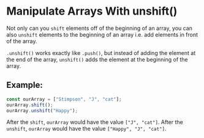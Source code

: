# Manipulate Arrays With unshift()
Not only can you ```shift``` elements off of the beginning of an array, you can also ```unshift``` elements to the beginning of an array i.e. add elements in front of the array.

```.unshift()``` works exactly like ```.push()```, but instead of adding the element at the end of the array, ```unshift()``` adds the element at the beginning of the array.

## Example:
```javascript
const ourArray = ["Stimpson", "J", "cat"];
ourArray.shift();
ourArray.unshift("Happy");
```
After the ```shift```, ```ourArray``` would have the value ```["J", "cat"]```. After the ```unshift```, ```ourArray``` would have the value ```["Happy", "J", "cat"]```.



